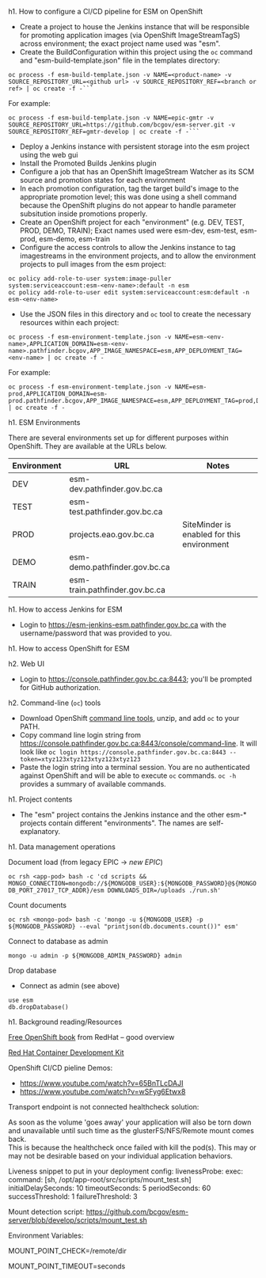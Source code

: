 h1. How to configure a CI/CD pipeline for ESM on OpenShift

- Create a project to house the Jenkins instance that will be responsible for promoting application images (via OpenShift ImageStreamTagS) across environment; the exact project name used was "esm".
- Create the BuildConfiguration within this project using the ```oc``` command and "esm-build-template.json" file in the templates directory:

```
oc process -f esm-build-template.json -v NAME=<product-name> -v SOURCE_REPOSITORY_URL=<github url> -v SOURCE_REPOSITORY_REF=<branch or ref> | oc create -f -```
```

For example:

```
oc process -f esm-build-template.json -v NAME=epic-gmtr -v SOURCE_REPOSITORY_URL=https://github.com/bcgov/esm-server.git -v SOURCE_REPOSITORY_REF=gmtr-develop | oc create -f -```
```



- Deploy a Jenkins instance with persistent storage into the esm project using the web gui
- Install the Promoted Builds Jenkins plugin
- Configure a job that has an OpenShift ImageStream Watcher as its SCM source and promotion states for each environment
- In each promotion configuration, tag the target build's image to the appropriate promotion level; this was done using a shell command because the OpenShift plugins do not appear to handle parameter subsitution inside promotions properly.
- Create an OpenShift project for each "environment" (e.g. DEV, TEST, PROD, DEMO, TRAIN); Exact names used were esm-dev, esm-test, esm-prod, esm-demo, esm-train
- Configure the access controls to allow the Jenkins instance to tag imagestreams in the environment projects, and to allow the environment projects to pull images from the esm project:
 
```
oc policy add-role-to-user system:image-puller system:serviceaccount:esm-<env-name>:default -n esm
oc policy add-role-to-user edit system:serviceaccount:esm:default -n esm-<env-name>
```
 
- Use the JSON files in this directory  and `oc` tool to create the necessary resources within each project:

```
oc process -f esm-environment-template.json -v NAME=esm-<env-name>,APPLICATION_DOMAIN=esm-<env-name>.pathfinder.bcgov,APP_IMAGE_NAMESPACE=esm,APP_DEPLOYMENT_TAG=<env-name> | oc create -f -
```

For example:

```
oc process -f esm-environment-template.json -v NAME=esm-prod,APPLICATION_DOMAIN=esm-prod.pathfinder.bcgov,APP_IMAGE_NAMESPACE=esm,APP_DEPLOYMENT_TAG=prod,DOCUMENT_VOLUME_CAPACITY=200Gi,DATABASE_VOLUME_CAPACITY=10Gi | oc create -f -
```

h1. ESM Environments

There are several environments set up for different purposes within OpenShift. They are available at the URLs below.

|Environment| URL |Notes|
|-----------|-----|-----|
|DEV|esm-dev.pathfinder.gov.bc.ca||
|TEST|esm-test.pathfinder.gov.bc.ca||
|PROD|projects.eao.gov.bc.ca|SiteMinder is enabled for this environment|
|DEMO|esm-demo.pathfinder.gov.bc.ca||
|TRAIN|esm-train.pathfinder.gov.bc.ca||



h1. How to access Jenkins for ESM

- Login to https://esm-jenkins-esm.pathfinder.gov.bc.ca with the username/password that was provided to you.

h1. How to access OpenShift for ESM

h2. Web UI
- Login to https://console.pathfinder.gov.bc.ca:8443; you'll be prompted for GitHub authorization.

h2. Command-line (```oc```) tools
- Download OpenShift [command line tools](https://github.com/openshift/origin/releases/download/v1.2.1/openshift-origin-client-tools-v1.2.1-5e723f6-mac.zip), unzip, and add ```oc``` to your PATH.  
- Copy command line login string from https://console.pathfinder.gov.bc.ca:8443/console/command-line.  It will look like ```oc login https://console.pathfinder.gov.bc.ca:8443 --token=xtyz123xtyz123xtyz123xtyz123```
- Paste the login string into a terminal session.  You are no authenticated against OpenShift and will be able to execute ```oc``` commands. ```oc -h``` provides a summary of available commands.

h1. Project contents

- The "esm" project contains the Jenkins instance and the other esm-* projects contain different "environments".  The names are self-explanatory.

h1. Data management operations

Document load (from legacy EPIC -> *new EPIC*)

```oc rsh <app-pod> bash -c 'cd scripts && MONGO_CONNECTION=mongodb://${MONGODB_USER}:${MONGODB_PASSWORD}@${MONGODB_PORT_27017_TCP_ADDR}/esm DOWNLOADS_DIR=/uploads ./run.sh'```

Count documents

```oc rsh <mongo-pod> bash -c 'mongo -u ${MONGODB_USER} -p ${MONGODB_PASSWORD} --eval "printjson(db.documents.count())" esm'```

Connect to database as admin

```oc rsh <mongo-pod> 
mongo -u admin -p ${MONGODB_ADMIN_PASSWORD} admin
```

Drop database

- Connect as admin (see above)

```
use esm
db.dropDatabase()
```

h1. Background reading/Resources

[Free OpenShift book](https://www.openshift.com/promotions/for-developers.html) from RedHat – good overview

[Red Hat Container Development Kit](http://developers.redhat.com/products/cdk/overview/)
 
OpenShift CI/CD pieline Demos:

- https://www.youtube.com/watch?v=65BnTLcDAJI
- https://www.youtube.com/watch?v=wSFyg6Etwx8
 

Transport endpoint is not connected healthcheck solution:

As soon as the volume 'goes away' your application will also be torn down 
and unavailable until such time as the glusterFS/NFS/Remote mount comes back.  
This is because the healthcheck once failed with kill the pod(s).  This may or 
may not be desirable based on your individual application behaviors.


Liveness snippet to put in your deployment config:
livenessProbe:
exec:
  command: [sh, /opt/app-root/src/scripts/mount_test.sh]
initialDelaySeconds: 10
timeoutSeconds: 5
periodSeconds: 60
successThreshold: 1
failureThreshold: 3

Mount detection script:
https://github.com/bcgov/esm-server/blob/develop/scripts/mount_test.sh


Environment Variables:

MOUNT_POINT_CHECK=/remote/dir

MOUNT_POINT_TIMEOUT=seconds
  

   
